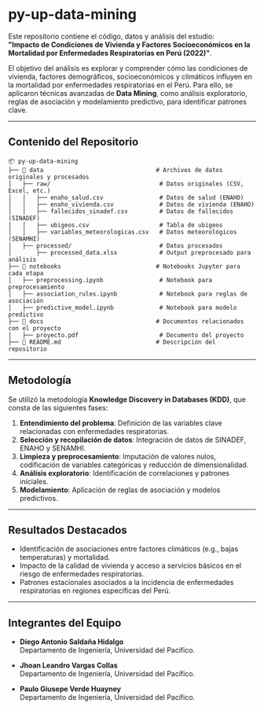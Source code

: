 # py-up-data-mining

Este repositorio contiene el código, datos y análisis del estudio:  
**"Impacto de Condiciones de Vivienda y Factores Socioeconómicos en la Mortalidad por Enfermedades Respiratorias en Perú (2022)"**.

El objetivo del análisis es explorar y comprender cómo las condiciones de vivienda, factores demográficos, socioeconómicos y climáticos influyen en la mortalidad por enfermedades respiratorias en el Perú. Para ello, se aplicaron técnicas avanzadas de **Data Mining**, como análisis exploratorio, reglas de asociación y modelamiento predictivo, para identificar patrones clave.

---

## Contenido del Repositorio

```plaintext
📦 py-up-data-mining
├── 📁 data                                # Archivos de datos originales y procesados
│   ├── raw/                               # Datos originales (CSV, Excel, etc.)
│   │   ├── enaho_salud.csv                # Datos de salud (ENAHO)
│   │   ├── enaho_vivienda.csv             # Datos de vivienda (ENAHO)
│   │   ├── fallecidos_sinadef.csv         # Datos de fallecidos (SINADEF)
│   │   ├── ubigeos.csv                    # Tabla de ubigeos
│   │   ├── variables_meteorologicas.csv   # Datos meteorológicos (SENAMHI)
│   ├── processed/                         # Datos procesados
│       ├── processed_data.xlsx            # Output preprocesado para análisis
├── 📁 notebooks                           # Notebooks Jupyter para cada etapa
│   ├── preprocessing.ipynb                # Notebook para preprocesamiento
│   ├── association_rules.ipynb            # Notebook para reglas de asociación
│   ├── predictive_model.ipynb             # Notebook para modelo predictivo
├── 📁 docs                                # Documentos relacionados con el proyecto
│   ├── proyecto.pdf                       # Documento del proyecto
├── 📄 README.md                           # Descripción del repositorio
```

---

## Metodología

Se utilizó la metodología **Knowledge Discovery in Databases (KDD)**, que consta de las siguientes fases:

1. **Entendimiento del problema**: Definición de las variables clave relacionadas con enfermedades respiratorias.  
2. **Selección y recopilación de datos**: Integración de datos de SINADEF, ENAHO y SENAMHI.  
3. **Limpieza y preprocesamiento**: Imputación de valores nulos, codificación de variables categóricas y reducción de dimensionalidad.  
4. **Análisis exploratorio**: Identificación de correlaciones y patrones iniciales.  
5. **Modelamiento**: Aplicación de reglas de asociación y modelos predictivos.  

---

## Resultados Destacados

- Identificación de asociaciones entre factores climáticos (e.g., bajas temperaturas) y mortalidad.  
- Impacto de la calidad de vivienda y acceso a servicios básicos en el riesgo de enfermedades respiratorias.  
- Patrones estacionales asociados a la incidencia de enfermedades respiratorias en regiones específicas del Perú.

---

## Integrantes del Equipo

- **Diego Antonio Saldaña Hidalgo**  
  Departamento de Ingeniería, Universidad del Pacífico.  

- **Jhoan Leandro Vargas Collas**  
  Departamento de Ingeniería, Universidad del Pacífico.  

- **Paulo Giusepe Verde Huayney**  
  Departamento de Ingeniería, Universidad del Pacífico. 
